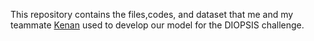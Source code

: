 This repository contains the files,codes, and dataset that me and my teammate [Kenan](https://github.com/milkygraph) used to develop our model for the DIOPSIS challenge.
